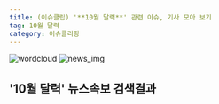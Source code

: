 ```yaml
---
title: (이슈클립) '**10월 달력**' 관련 이슈, 기사 모아 보기
tag: 10월 달력
category: 이슈클리핑
---
```

![wordcloud](https://s3.ap-northeast-2.amazonaws.com/lyrics101-wordcloud/2018-10-01-1538351164.png)
![news_img](https://user-images.githubusercontent.com/42597476/44507050-1206f400-a6e4-11e8-8d98-7ffbfebb353f.png)
## **'**10월 달력**'** 뉴스속보 검색결과


